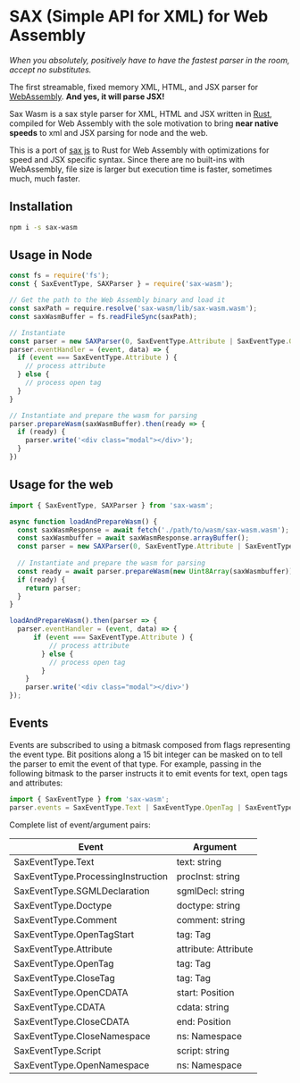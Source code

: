 # SAX (Simple API for XML) for Web Assembly
*When you absolutely, positively have to have the fastest parser in the room, accept no substitutes.*

The first streamable, fixed memory XML, HTML, and JSX parser for [WebAssembly](https://developer.mozilla.org/en-US/docs/WebAssembly).
**And yes, it will parse JSX!**

Sax Wasm is a sax style parser for XML, HTML and JSX written in [Rust](https://www.rust-lang.org/en-US/), compiled for Web Assembly with the sole motivation
to bring **near native speeds** to xml and JSX parsing for node and the web.

This is a port of [sax js](https://github.com/isaacs/sax-js) to Rust for Web Assembly with optimizations for speed and JSX specific syntax.
Since there are no built-ins with WebAssembly, file size is larger but execution time is faster, sometimes much, much faster.

## Installation
```bash
npm i -s sax-wasm
```
## Usage in Node
```js
const fs = require('fs');
const { SaxEventType, SAXParser } = require('sax-wasm');

// Get the path to the Web Assembly binary and load it
const saxPath = require.resolve('sax-wasm/lib/sax-wasm.wasm');
const saxWasmBuffer = fs.readFileSync(saxPath);

// Instantiate 
const parser = new SAXParser(0, SaxEventType.Attribute | SaxEventType.OpenTag);
parser.eventHandler = (event, data) => {
  if (event === SaxEventType.Attribute ) {
    // process attribute
  } else {
    // process open tag
  }
}

// Instantiate and prepare the wasm for parsing
parser.prepareWasm(saxWasmBuffer).then(ready => {
  if (ready) {
    parser.write('<div class="modal"></div>');
  }
})

```
## Usage for the web

```js
import { SaxEventType, SAXParser } from 'sax-wasm';

async function loadAndPrepareWasm() {
  const saxWasmResponse = await fetch('./path/to/wasm/sax-wasm.wasm');
  const saxWasmbuffer = await saxWasmResponse.arrayBuffer();
  const parser = new SAXParser(0, SaxEventType.Attribute | SaxEventType.OpenTag);
  
  // Instantiate and prepare the wasm for parsing
  const ready = await parser.prepareWasm(new Uint8Array(saxWasmbuffer));
  if (ready) {
    return parser;
  }
}

loadAndPrepareWasm().then(parser => {
  parser.eventHandler = (event, data) => {
      if (event === SaxEventType.Attribute ) {
          // process attribute
        } else {
          // process open tag
        }
    }
    parser.write('<div class="modal"></div>')
});

```

## Events
Events are subscribed to using a bitmask composed from flags representing the event type. 
Bit positions along a 15 bit integer can be masked on to tell the parser to emit the event of that type.
For example, passing in the following bitmask to the parser instructs it to emit events for text, open tags and attributes:
```js
import { SaxEventType } from 'sax-wasm';
parser.events = SaxEventType.Text | SaxEventType.OpenTag | SaxEventType.Attribute;
```
Complete list of event/argument pairs:

|Event                             |Argument            |
|----------------------------------|--------------------|
|SaxEventType.Text                 |text: string        |
|SaxEventType.ProcessingInstruction|procInst: string    |
|SaxEventType.SGMLDeclaration      |sgmlDecl: string    |
|SaxEventType.Doctype              |doctype: string     |
|SaxEventType.Comment              |comment: string     |
|SaxEventType.OpenTagStart         |tag: Tag            |
|SaxEventType.Attribute            |attribute: Attribute|
|SaxEventType.OpenTag              |tag: Tag            |
|SaxEventType.CloseTag             |tag: Tag            |
|SaxEventType.OpenCDATA            |start: Position     |
|SaxEventType.CDATA                |cdata: string       |
|SaxEventType.CloseCDATA           |end: Position       |
|SaxEventType.CloseNamespace       |ns: Namespace       |
|SaxEventType.Script               |script: string      |
|SaxEventType.OpenNamespace        |ns: Namespace       |
